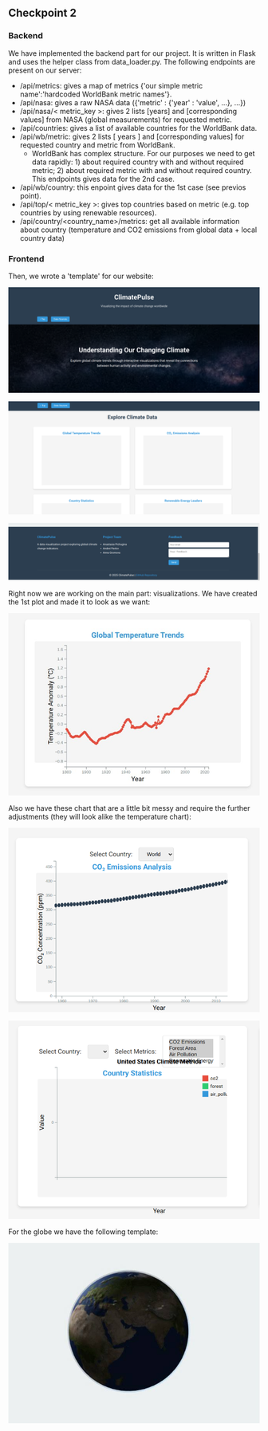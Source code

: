 ## Checkpoint 2

### Backend

We have implemented the backend part for our project. It is written in Flask and uses the helper class from data_loader.py. The following endpoints are present on our server:
- /api/metrics: gives a map of metrics {'our simple metric name':'hardcoded WorldBank metric names'}.
- /api/nasa: gives a raw NASA data ({'metric' : {'year' : 'value', ...}, ...})
- /api/nasa/< metric_key >: gives 2 lists [years] and [corresponding values] from NASA (global measurements) for requested metric.
- /api/countries: gives a list of available countries for the WorldBank data.
- /api/wb/metric: gives 2 lists [ years ] and [corresponding values] for requested country and metric from WorldBank.
    - WorldBank has complex structure. For our purposes we need to get data rapidly: 1) about required country with and without required metric; 2) about required metric with and without required country. This endpoints gives data for the 2nd case.
- /api/wb/country: this enpoint gives data for the 1st case (see previos point).
- /api/top/< metric_key >: gives top countries based on metric (e.g. top countries by using renewable resources).
- /api/country/<country_name>/metrics: get all available information about country (temperature and CO2 emissions from global data + local country data)

### Frontend

Then, we wrote a 'template' for our website:

![Header](./pictures/page_header.png)

![Header](./pictures/page_chart_section.png)

![Header](./pictures/page_footer.png)

Right now we are working on the main part: visualizations. We have created the 1st plot and made it to look as we want:

![Header](./pictures/temperature_chart.jpg)

Also we have these chart that are a little bit messy and require the further adjustments (they will look alike the temperature chart):

![Header](./pictures/co2_chart.png)

![Header](./pictures/stats_chart.png)

For the globe we have the following template:

![Header](./pictures/globe_template.jpg)

